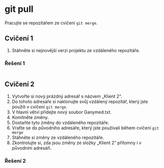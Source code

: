 # git pull

Pracujte se repozitářem ze cvičení `git merge`.

## Cvičení 1

1. Stáhněte si nejnovější verzi projektu ze vzdáleného repozitáře.

### Řešení 1

```bash

```

## Cvičení 2

1. Vytvořte si nový prázdný adresář s názvem „Klient 2“.
2. Do tohoto adresáře si naklonujte svůj vzdálený repozitář, který jste použili v cvičení `git merge`.
3. V hlavní větvi přidejte nový soubor Ganymed.txt.
4. Komitněte změny.
5. Dostaňte tyto změny do vzdáleného repozitáře.
6. Vraťte se do původního adresáře, který jste používali během cvičení `git merge`
7. Stáhněte si změny ze vzdáleného repozitáře.
8. Zkontrolujte si, zda jsou změny ze složky „Klient 2“ přítomny i v původním adresáři.

### Řešení 2

```bash

```
